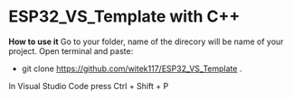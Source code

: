 # ESP32_VS_Template with C++

**How to use it**
Go to your folder, name of the direcory will be name of your project.
Open terminal and paste:
 - git clone https://github.com/witek117/ESP32_VS_Template .

In Visual Studio Code press Ctrl + Shift + P 
